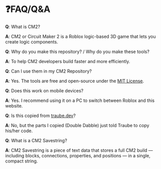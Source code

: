 # ❓FAQ/Q&A

**Q**: What is CM2?

**A**: CM2 or Circuit Maker 2 is a Roblox logic-based 3D game that lets you create logic components.

**Q**: Why do you make this repository? / Why do you make these tools?

**A**: To help CM2 developers build faster and more efficiently.

**Q**: Can I use them in my CM2 Repository?

**A**: Yes. The tools are free and open-source under the [MIT License](LICENSE).

**Q**: Does this work on mobile devices?

**A**: Yes. I recommend using it on a PC to switch between Roblox and this website.

**Q**: Is this copied from [traube.dev](https://traube.dev)?

**A**: No, but the parts I copied (Double Dabble) just told Traube to copy his/her code.

**Q**: What is a CM2 Savestring?

**A**: CM2 Savestring is a piece of text data that stores a full CM2 build — including blocks, connections, properties, and positions — in a single, compact string.
